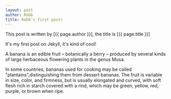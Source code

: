 ```yaml
---
layout: post
author: Robb
title: Robb's first post!
---
```

This post is written by [{{ page.author }}], the title is [{{ page.title }}]

It's my first post on Jekyll, it's kind of cool!

A banana is an edible fruit – botanically a berry – produced by several kinds of large herbaceous flowering plants in the genus Musa.

In some countries, bananas used for cooking may be called "plantains",distinguishing them from dessert bananas. The fruit is variable in size, color, and firmness, but is usually elongated and curved, with soft flesh rich in starch covered with a rind, which may be green, yellow, red, purple, or brown when ripe.